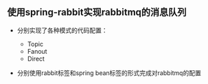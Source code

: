 ## 使用spring-rabbit实现rabbitmq的消息队列

* 分别实现了各种模式的代码配置：
  * Topic
  * Fanout
  * Direct
  
* 分别使用rabbit标签和spring bean标签的形式完成对rabbitmq的配置
